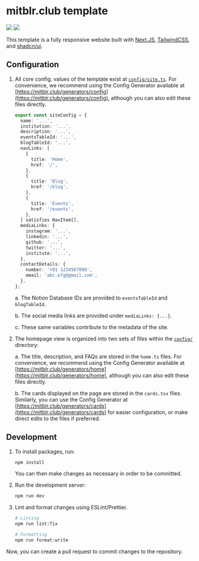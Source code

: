 # mitblr.club template

![](https://img.shields.io/github/v/release/mitblr-club/template)
![](https://img.shields.io/github/forks/mitblr-club/template?style=flat)

This template is a fully responsive website built with [Next.JS](https://nextjs.org), [TailwindCSS](https://tailwindcss.com), and [shadcn/ui](https://ui.shadcn.com).

## Configuration

1.  All core config. values of the template exist at [`config/site.ts`](/config/site.ts). For convenience, we recommend using the Config Generator available at [https://mitblr.club/generators/config](https://mitblr.club/generators/config), although you can also edit these files directly.

    ```ts
    export const siteConfig = {
      name: '...',
      institution: '...',
      description: '...',
      eventsTableId: '...',
      blogTableId: '...',
      navLinks: [
        {
          title: 'Home',
          href: '/',
        },
        {
          title: 'Blog',
          href: '/blog',
        },
        {
          title: 'Events',
          href: '/events',
        },
      ] satisfies NavItem[],
      mediaLinks: {
        instagram: '...',
        linkedin: '...',
        github: '...',
        twitter: '...',
        institute: '...',
      },
      contactDetails: {
        number: '+91 1234567890',
        email: 'abc.efg@gmail.com',
      },
    };
    ```

    a. The Notion Database IDs are provided to `eventsTableId` and `blogTableId`.

    b. The social media links are provided under `mediaLinks: {...}`.

    c. These same variables contribute to the metadata of the site.

2. The homepage view is organized into two sets of files within the [`config/`](/config/) directory:

   a. The title, description, and FAQs are stored in the `home.ts` files. For convenience, we recommend using the Config Generator available at [https://mitblr.club/generators/home](https://mitblr.club/generators/home), although you can also edit these files directly.

   b. The cards displayed on the page are stored in the `cards.tsx` files. Similarly, you can use the Config Generator at [https://mitblr.club/generators/cards](https://mitblr.club/generators/cards) for easier configuration, or make direct edits to the files if preferred.

## Development

1. To install packages, run:

   ```bash
   npm install
   ```

   You can then make changes as necessary in order to be committed.

2. Run the development server:

   ```bash
   npm run dev
   ```

3. Lint and format changes using ESLint/Prettier.

   ```bash
   # Linting
   npm run lint:fix

   # Formatting
   npm run format:write
   ```

Now, you can create a pull request to commit changes to the repository.
